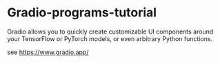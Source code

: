 # Gradio-programs-tutorial


Gradio allows you to quickly create customizable UI components around your TensorFlow or PyTorch models, or even arbitrary Python functions.

see https://www.gradio.app/
